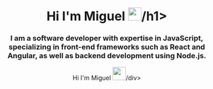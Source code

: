 <h1 align="center">Hi I'm Miguel <img src="https://github.com/Miguel-S-T/profile_presentation/blob/main/assets/wave.gif" width="30px">/h1>
<h3 align="center">I am a software developer with expertise in JavaScript, specializing in front-end frameworks such as React and Angular, as well as backend development using Node.js.</h3>

<div align="center">Hi I'm Miguel <img src="https://github.com/Miguel-S-T/profile_presentation/blob/main/assets/wave.gif" width="30px">/div>
